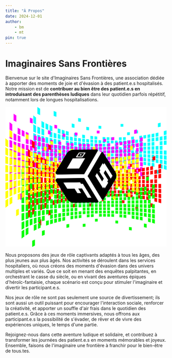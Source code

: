 ```yaml
---
title: "À Propos"
date: 2024-12-01
author: 
    - bm
    - mt
pin: true
---
```


# Imaginaires Sans Frontières

Bienvenue sur le site d'Imaginaires Sans Frontières, une association dédiée à apporter des moments de joie et d'évasion à des patient.e.s hospitalisés. Notre mission est de **contribuer au bien être des patient.e.s en introduisant des parenthèses ludiques** dans leur quotidien parfois répétitif, notamment lors de longues hospitalisations.

![](img/logo-isf-fullart.svg)


Nous proposons des jeux de rôle captivants adaptés à tous les âges, des plus jeunes aux plus âgés. Nos activités se déroulent dans les services hospitaliers, où nous créons des moments d'évasion dans des univers multiples et variés. Que ce soit en menant des enquêtes palpitantes, en orchestrant le casse du siècle, ou en vivant des aventures épiques d'héroïc-fantaisie, chaque scénario est conçu pour stimuler l'imaginaire et divertir les participant.e.s.

Nos jeux de rôle ne sont pas seulement une source de divertissement; ils sont aussi un outil puissant pour encourager l'interaction sociale, renforcer la créativité, et apporter un souffle d'air frais dans le quotidien des patient.e.s. Grâce à ces moments immersives, nous offrons aux participant.e.s la possibilité de s'évader, de rêver et de vivre des expériences uniques, le temps d'une partie.

Rejoignez-nous dans cette aventure ludique et solidaire, et contribuez à transformer les journées des patient.e.s en moments mémorables et joyeux. Ensemble, faisons de l'imaginaire une frontière à franchir pour le bien-être de tous.tes.

